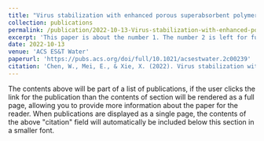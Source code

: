 ```yaml
---
title: "Virus stabilization with enhanced porous superabsorbent polymer (PSAP) beads for diagnostics and surveillance"
collection: publications
permalink: /publication/2022-10-13-Virus-stabilization-with-enhanced-porous-superabsorbent-polymer-(PSAP)-beads-for-diagnostics-and-surveillance
excerpt: 'This paper is about the number 1. The number 2 is left for future work.'
date: 2022-10-13
venue: 'ACS ES&T Water'
paperurl: 'https://pubs.acs.org/doi/full/10.1021/acsestwater.2c00239'
citation: 'Chen, W., Mei, E., & Xie, X. (2022). Virus stabilization with enhanced porous superabsorbent polymer (PSAP) beads for diagnostics and surveillance. ACS ES&T Water, 2(12), 2378-2387.'
---
```


The contents above will be part of a list of publications, if the user clicks the link for the publication than the contents of section will be rendered as a full page, allowing you to provide more information about the paper for the reader. When publications are displayed as a single page, the contents of the above "citation" field will automatically be included below this section in a smaller font.
